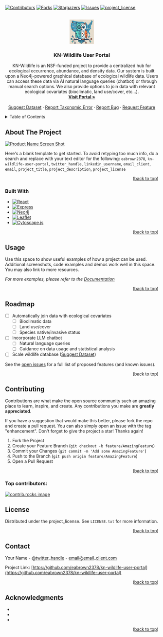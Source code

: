 <!-- Improved compatibility of back to top link: See: https://github.com/othneildrew/Best-README-Template/pull/73 -->
<a id="readme-top"></a>
<!--
*** Thanks for checking out the Best-README-Template. If you have a suggestion
*** that would make this better, please fork the repo and create a pull request
*** or simply open an issue with the tag "enhancement".
*** Don't forget to give the project a star!
*** Thanks again! Now go create something AMAZING! :D
-->



<!-- PROJECT SHIELDS -->
<!--
*** I'm using markdown "reference style" links for readability.
*** Reference links are enclosed in brackets [ ] instead of parentheses ( ).
*** See the bottom of this document for the declaration of the reference variables
*** for contributors-url, forks-url, etc. This is an optional, concise syntax you may use.
*** https://www.markdownguide.org/basic-syntax/#reference-style-links
-->
[![Contributors][contributors-shield]][contributors-url]
[![Forks][forks-shield]][forks-url]
[![Stargazers][stars-shield]][stars-url]
[![Issues][issues-shield]][issues-url]
[![project_license][license-shield]][license-url]



<!-- PROJECT LOGO -->
<br />
<div align="center">
  <a href="https://kn-wildlife.crc.nd.edu/">
    <img src="client/src/assets/Logo.png" alt="Logo" width="80" height="80">
  </a>

<h3 align="center">KN-Wildlife User Portal</h3>

  <p align="center">
    KN-Wildlife is an NSF-funded project to provide a centralized hub for ecological occurrence, abundance, and density data. Our system is built upon a Neo4j-powered graphical database of ecological wildlife data. Users can access these data via AI natural language queries (chatbot) or through manual search options. We also provide options to join data with relevant ecological covariates (bioclimatic, land use/cover, etc...).
    <br />
    <a href="https://kn-wildlife.crc.nd.edu/"><strong>Visit Portal »</strong></a>
    <br />
    <br />
    <a href="https://github.com/eabrown2378/kn-wildlife-user-portal/issues/new?labels=dataset&template=suggest-dataset---.md">Suggest Dataset</a>
    &middot;
    <a href="https://github.com/eabrown2378/kn-wildlife-user-portal/issues/new?labels=taxonomy&template=taxonomy-fix---.md">Report Taxonomic Error</a>
    &middot;
    <a href="https://github.com/eabrown2378/kn-wildlife-user-portal/issues/new?labels=bug&template=bug-report---.md">Report Bug</a>
    &middot;
    <a href="https://github.com/eabrown2378/kn-wildlife-user-portal/issues/new?labels=enhancement&template=feature-request---.md">Request Feature</a>
  </p>
</div>



<!-- TABLE OF CONTENTS -->
<details>
  <summary>Table of Contents</summary>
  <ol>
    <li>
      <a href="#about-the-project">About The Project</a>
      <ul>
        <li><a href="#built-with">Built With</a></li>
      </ul>
    </li>
    <li><a href="#usage">Usage</a></li>
    <li><a href="#roadmap">Roadmap</a></li>
    <li><a href="#contributing">Contributing</a></li>
    <li><a href="#license">License</a></li>
    <li><a href="#contact">Contact</a></li>
    <li><a href="#acknowledgments">Acknowledgments</a></li>
  </ol>
</details>



<!-- ABOUT THE PROJECT -->
## About The Project

[![Product Name Screen Shot][product-screenshot]](https://example.com)

Here's a blank template to get started. To avoid retyping too much info, do a search and replace with your text editor for the following: `eabrown2378`, `kn-wildlife-user-portal`, `twitter_handle`, `linkedin_username`, `email_client`, `email`, `project_title`, `project_description`, `project_license`

<p align="right">(<a href="#readme-top">back to top</a>)</p>



### Built With

* [![React][React.js]][React-url]
* [![Express][Express.js]][Express-url]
* [![Neo4j][Neo4j]][Neo4j-url]
* [![Leaflet][Leaflet]][Leaflet-url]
* [![Cytoscape.js][Cytoscape.js]][Cytoscape.js-url]

<p align="right">(<a href="#readme-top">back to top</a>)</p>

<!-- USAGE EXAMPLES -->
## Usage

Use this space to show useful examples of how a project can be used. Additional screenshots, code examples and demos work well in this space. You may also link to more resources.

_For more examples, please refer to the [Documentation](https://example.com)_

<p align="right">(<a href="#readme-top">back to top</a>)</p>



<!-- ROADMAP -->
## Roadmap

- [ ] Automatically join data with ecological covariates
    - [ ] Bioclimatic data
    - [ ] Land use/cover
    - [ ] Species native/invasive status
- [ ] Incorporate LLM chatbot
    - [ ] Natural language queries
    - [ ] Guidance on data usage and statistical analysis
- [ ] Scale wildlife database (<a href="https://github.com/eabrown2378/kn-wildlife-user-portal/issues/new?labels=dataset&template=suggest-dataset---.md">Suggest Dataset</a>)

See the [open issues](https://github.com/eabrown2378/kn-wildlife-user-portal/issues) for a full list of proposed features (and known issues).

<p align="right">(<a href="#readme-top">back to top</a>)</p>



<!-- CONTRIBUTING -->
## Contributing

Contributions are what make the open source community such an amazing place to learn, inspire, and create. Any contributions you make are **greatly appreciated**.

If you have a suggestion that would make this better, please fork the repo and create a pull request. You can also simply open an issue with the tag "enhancement".
Don't forget to give the project a star! Thanks again!

1. Fork the Project
2. Create your Feature Branch (`git checkout -b feature/AmazingFeature`)
3. Commit your Changes (`git commit -m 'Add some AmazingFeature'`)
4. Push to the Branch (`git push origin feature/AmazingFeature`)
5. Open a Pull Request

<p align="right">(<a href="#readme-top">back to top</a>)</p>

### Top contributors:

<a href="https://github.com/eabrown2378/kn-wildlife-user-portal/graphs/contributors">
  <img src="https://contrib.rocks/image?repo=eabrown2378/kn-wildlife-user-portal" alt="contrib.rocks image" />
</a>



<!-- LICENSE -->
## License

Distributed under the project_license. See `LICENSE.txt` for more information.

<p align="right">(<a href="#readme-top">back to top</a>)</p>



<!-- CONTACT -->
## Contact

Your Name - [@twitter_handle](https://twitter.com/twitter_handle) - email@email_client.com

Project Link: [https://github.com/eabrown2378/kn-wildlife-user-portal](https://github.com/eabrown2378/kn-wildlife-user-portal)

<p align="right">(<a href="#readme-top">back to top</a>)</p>



<!-- ACKNOWLEDGMENTS -->
## Acknowledgments

* []()
* []()
* []()

<p align="right">(<a href="#readme-top">back to top</a>)</p>



<!-- MARKDOWN LINKS & IMAGES -->
<!-- https://www.markdownguide.org/basic-syntax/#reference-style-links -->
[contributors-shield]: https://img.shields.io/github/contributors/eabrown2378/kn-wildlife-user-portal.svg?style=for-the-badge
[contributors-url]: https://github.com/eabrown2378/kn-wildlife-user-portal/graphs/contributors
[forks-shield]: https://img.shields.io/github/forks/eabrown2378/kn-wildlife-user-portal.svg?style=for-the-badge
[forks-url]: https://github.com/eabrown2378/kn-wildlife-user-portal/network/members
[stars-shield]: https://img.shields.io/github/stars/eabrown2378/kn-wildlife-user-portal.svg?style=for-the-badge
[stars-url]: https://github.com/eabrown2378/kn-wildlife-user-portal/stargazers
[issues-shield]: https://img.shields.io/github/issues/eabrown2378/kn-wildlife-user-portal.svg?style=for-the-badge
[issues-url]: https://github.com/eabrown2378/kn-wildlife-user-portal/issues
[license-shield]: https://img.shields.io/github/license/eabrown2378/kn-wildlife-user-portal.svg?style=for-the-badge
[license-url]: https://github.com/eabrown2378/kn-wildlife-user-portal/blob/master/LICENSE.txt
[product-screenshot]: images/screenshot.png
[React.js]: https://img.shields.io/badge/React-20232A?style=for-the-badge&logo=react&logoColor=61DAFB
[React-url]: https://reactjs.org/
[Express.js]: https://img.shields.io/badge/Express.js-%23404d59.svg?logo=express&logoColor=%2361DAFB
[Express-url]: https://expressjs.com/
[Neo4J]: https://img.shields.io/badge/Neo4j-008CC1?logo=neo4j&logoColor=white
[Neo4J-url]: https://neo4j.com/
[Leaflet]: https://img.shields.io/badge/Leaflet-white?style=flat&logo=leaflet&logoColor=%23199900&logoSize=auto
[Leaflet-url]: https://leafletjs.com/
[Cytoscape.js]: https://img.shields.io/badge/Cytoscape.js-gold?style=flat&logo=cytoscapedotjs&logoColor=black&logoSize=auto
[Cytoscape.js-url]: https://js.cytoscape.org/